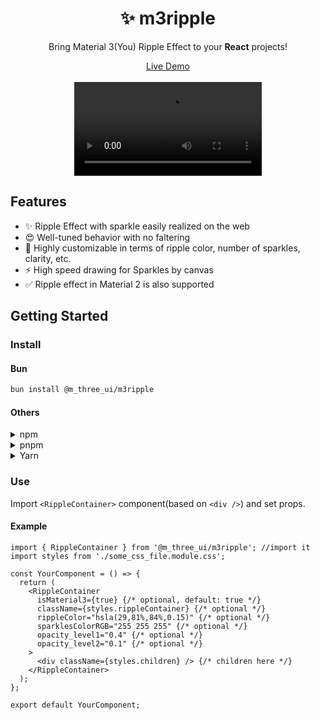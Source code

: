 <h1 align="center">✨ m3ripple</h1>
<p align="center">Bring Material 3(You) Ripple Effect to your <b>React</b> projects!</p>

<div align="center"><a href="https://m3ripple.js.org/">Live Demo</a></div><br />

<div align="center">
  <video src="https://github.com/user-attachments/assets/5b8cd5e6-5c91-4ca1-bc4d-50d5781a8be9" />
</div>
  
## Features
- ✨ Ripple Effect with sparkle easily realized on the web
- 😍 Well-tuned behavior with no faltering
- 🎨 Highly customizable in terms of ripple color, number of sparkles, clarity, etc.
- ⚡ High speed drawing for Sparkles by canvas
- ✅ Ripple effect in Material 2 is also supported

## Getting Started
### Install
#### Bun
```bash
bun install @m_three_ui/m3ripple
```
#### Others
<details>
  <summary>npm</summary>
  <pre>npm i @m_three_ui/m3ripple</pre>
</details>
<details>
  <summary>pnpm</summary>
  <pre>pnpm add @m_three_ui/m3ripple</pre>
</details>
<details>
  <summary>Yarn</summary>
  <pre>yarn add @m_three_ui/m3ripple</pre>
</details>

### Use
Import `<RippleContainer>` component(based on `<div />`) and set props.

#### Example
```tsx
import { RippleContainer } from '@m_three_ui/m3ripple'; //import it
import styles from './some_css_file.module.css';

const YourComponent = () => {
  return (
    <RippleContainer
      isMaterial3={true} {/* optional, default: true */}
      className={styles.rippleContainer} {/* optional */}
      rippleColor="hsla(29,81%,84%,0.15)" {/* optional */}
      sparklesColorRGB="255 255 255" {/* optional */}
      opacity_level1="0.4" {/* optional */}
      opacity_level2="0.1" {/* optional */}
    >
      <div className={styles.children} /> {/* children here */}
    </RippleContainer>
  );
};

export default YourComponent;
```
